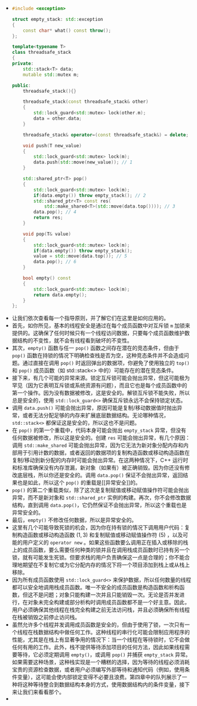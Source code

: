 - ``` cpp
  #include <exception>
  
  struct empty_stack: std::exception
  {
      const char* what() const throw();
  };
  
  template<typename T>
  class threadsafe_stack
  {
  private:
      std::stack<T> data;
      mutable std::mutex m;
  
  public:
      threadsafe_stack(){}
  
      threadsafe_stack(const threadsafe_stack& other)
      {
          std::lock_guard<std::mutex> lock(other.m);
          data = other.data;
      }
  
      threadsafe_stack& operator=(const threadsafe_stack&) = delete;
  
      void push(T new_value)
      {
          std::lock_guard<std::mutex> lock(m);
          data.push(std::move(new_value)); // 1
      }
  
      std::shared_ptr<T> pop()
      {
          std::lock_guard<std::mutex> lock(m);
          if(data.empty()) throw empty_stack(); // 2
          std::shared_ptr<T> const res(
              std::make_shared<T>(std::move(data.top()))); // 3
          data.pop(); // 4
          return res;
      }
  
      void pop(T& value)
      {
          std::lock_guard<std::mutex> lock(m);
          if(data.empty()) throw empty_stack();
          value = std::move(data.top()); // 5
          data.pop(); // 6
      }
  
      bool empty() const
      {
          std::lock_guard<std::mutex> lock(m);
          return data.empty();
      }
  };
  
  ```
- 让我们依次查看每一个指导原则，并了解它们在这里是如何应用的。
- 首先，如你所见，基本的线程安全是通过在每个成员函数中对互斥锁 `m` 加锁来提供的。这确保了任何时候只有一个线程访问数据，只要每个成员函数维护数据结构的不变性，就不会有线程看到破坏的不变性。
- 其次，`empty()` 函数与任一 `pop()` 函数之间存在潜在的竞态条件，但由于 `pop()` 函数在持锁的情况下明确检查栈是否为空，这种竞态条件并不会造成问题。通过直接在调用 `pop()` 时返回弹出的数据项，你避免了使用独立的 `top()` 和 `pop()` 成员函数（如 std::stack<> 中的）可能存在的潜在竞态条件。
- 接下来，有几个可能的异常来源。锁定互斥锁可能会抛出异常，但这可能极为罕见（因为它表明互斥锁或系统资源有问题），而且它也是每个成员函数中的第一个操作。因为没有数据被修改，这是安全的。解锁互斥锁不能失败，所以总是安全的，使用 `std::lock_guard<>` 确保互斥锁永远不会保持锁定状态。
- 调用 `data.push()` 可能会抛出异常，原因可能是复制/移动数据值时抛出异常，或者无法分配足够的内存来扩展底层数据结构。无论哪种情况，`std::stack<>` 都保证这是安全的，所以这也不是问题。
- 在 `pop()` 的第一个重载中，代码本身可能会抛出 `empty_stack` 异常，但没有任何数据被修改，所以这是安全的。创建 `res` 可能会抛出异常，有几个原因：调用 `std::make_shared` 可能会抛出异常，因为它无法为新对象分配内存和内部用于引用计数的数据，或者返回的数据项的复制构造函数或移动构造函数在复制/移动到新分配的内存时可能会抛出异常。在这两种情况下，C++ 运行时和标准库确保没有内存泄漏，新对象（如果有）被正确销毁。因为你还没有修改底层栈，所以你还是安全的。调用 `data.pop()` 保证不会抛出异常，返回结果也是如此，所以这个 `pop()` 的重载是[[异常安全]]的。
- `pop()` 的第二个重载类似，除了这次是复制赋值或移动赋值操作符可能会抛出异常，而不是新对象和 `std::shared_ptr` 实例的构建。再次，你不会修改数据结构，直到调用 `data.pop()`，它仍然保证不会抛出异常，所以这个重载也是异常安全的。
- 最后，`empty()` 不修改任何数据，所以是异常安全的。
- 这里有几个可能导致死锁的机会，因为你在持有锁的情况下调用用户代码：复制构造函数或移动构造函数 $(1, 3)$ 和复制赋值或移动赋值操作符 $(5)$ ，以及可能的用户定义的 `operator new` 。如果这些函数要么调用正在插入或移除的栈上的成员函数，要么需要任何种类的锁并且在调用栈成员函数时已持有另一个锁，就有可能发生死锁。但要求栈的用户负责确保这一点是合理的；你不能合理地期望在不复制它或为它分配内存的情况下将一个项目添加到栈上或从栈上移除。
- 因为所有成员函数使用 `std::lock_guard<>` 来保护数据，所以任何数量的线程都可以安全地调用栈成员函数。唯一不安全的成员函数是构造函数和析构函数，但这不是问题；对象只能构建一次并且只能销毁一次。无论是否并发进行，在对象未完全构建或部分析构时调用成员函数都不是一个好主意。因此，用户必须确保其他线程在栈完全构建之前无法访问栈，并且必须确保所有线程在栈被销毁之前停止访问栈。
- 虽然允许多个线程并发调用成员函数是安全的，但由于使用了锁，一次只有一个线程在栈数据结构中做任何工作。这种线程的串行化可能会限制应用程序的性能，尤其是在栈上有显著争用的情况下：当一个线程在等待锁时，它不会做任何有用的工作。此外，栈不提供等待添加项目的任何方法，因此如果线程需要等待，它必须定期调用 `empty()`，或调用 `pop()` 并捕获 `empty_stack` 异常。如果需要这种场景，这种栈实现是一个糟糕的选择，因为等待的线程必须消耗宝贵的资源检查数据，或者用户必须编写外部等待和通知代码（例如，使用条件变量），这可能会使内部锁定变得不必要且浪费。第四章中的队列展示了一种将这种等待整合到数据结构本身的方式，使用数据结构内的条件变量，接下来让我们来看看那个。
-